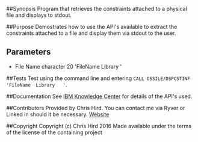 ##Synopsis
Program that retrieves the constraints attached to a physical file and displays to stdout.

##Purpose
Demostrates how to use the API's available to extract the constraints attached to a file and display them via stdout to the user.

## Parameters
* File Name character 20 'FileName  Library   '

##Tests
Test using the command line and entering `CALL OSSILE/DSPCSTINF 'FileName  Library   '`.

##Documentation
See [IBM Knowledge Center](http://www.ibm.com/support/knowledgecenter/ssw_ibm_i) for details of the API's used.

##Contributors
Provided by Chris Hird. You can contact me via Ryver or Linked in should it be necessary.
[Website](http://www.shieldadvanced.com)
   
##Copyright
Copyright (c) Chris Hird 2016 Made available under the terms of the license of the containing project         